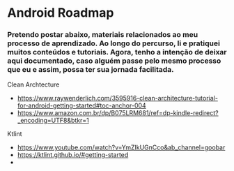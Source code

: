# Android Roadmap
### Pretendo postar abaixo, materiais relacionados ao meu processo de aprendizado. Ao longo do percurso, li e pratiquei muitos conteúdos e tutoriais. Agora, tenho a intenção de deixar aqui documentado, caso alguém passe pelo mesmo processo que eu e assim, possa ter sua jornada facilitada. 

Clean Archtecture 
  - https://www.raywenderlich.com/3595916-clean-architecture-tutorial-for-android-getting-started#toc-anchor-004
  - https://www.amazon.com.br/dp/B075LRM681/ref=dp-kindle-redirect?_encoding=UTF8&btkr=1

Ktlint 
  - https://www.youtube.com/watch?v=YmZIkUGnCco&ab_channel=goobar
  - https://ktlint.github.io/#getting-started
  - 
